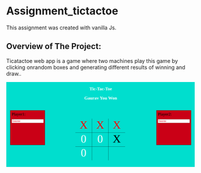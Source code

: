# Assignment_tictactoe

This assignment  was created  with vanilla Js.

## Overview of The Project:
Ticatactoe web app is a game where two machines play this game by clicking onrandom boxes and generating different results of winning and draw..

<p> <img src  = "./home.png"> </p>
